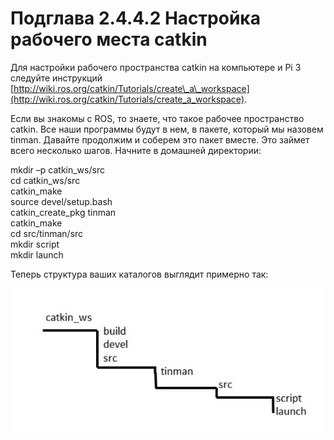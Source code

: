 # Подглава 2.4.4.2 Настройка рабочего места catkin

Для настройки рабочего пространства catkin на компьютере и Pi 3 следуйте инструкций [http://wiki.ros.org/catkin/Tutorials/create\_a\_workspace](http://wiki.ros.org/catkin/Tutorials/create_a_workspace). 

Если вы знакомы с ROS, то знаете, что такое рабочее пространство catkin. Все наши программы будут в нем, в пакете, который мы назовем tinman. Давайте продолжим и соберем это пакет вместе. Это займет всего несколько шагов. Начните в домашней директории:

mkdir –p catkin\_ws/src   
cd catkin\_ws/src   
catkin\_make   
source devel/setup.bash   
catkin\_create\_pkg tinman   
catkin\_make   
cd src/tinman/src   
mkdir script   
mkdir launch

Теперь структура ваших каталогов выглядит примерно так:

![](.gitbook/assets/image%20%2813%29.png)

